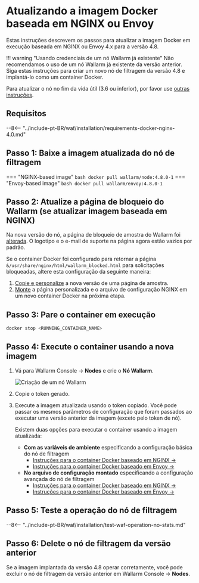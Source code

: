 [waf-mode-instr]:                   ../admin-en/configure-wallarm-mode.md
[blocking-page-instr]:              ../admin-en/configuration-guides/configure-block-page-and-code.md
[logging-instr]:                    ../admin-en/configure-logging.md
[proxy-balancer-instr]:             ../admin-en/using-proxy-or-balancer-en.md
[process-time-limit-instr]:         ../admin-en/configure-parameters-en.md#wallarm_process_time_limit
[allocating-memory-guide]:          ../admin-en/configuration-guides/allocate-resources-for-node.md
[ptrav-attack-docs]:                ../attacks-vulns-list.md#path-traversal
[attacks-in-ui-image]:              ../images/admin-guides/test-attacks-quickstart.png
[nginx-process-time-limit-docs]:    ../admin-en/configure-parameters-en.md#wallarm_process_time_limit
[nginx-process-time-limit-block-docs]:  ../admin-en/configure-parameters-en.md#wallarm_process_time_limit_block
[overlimit-res-rule-docs]:           ../user-guides/rules/configure-overlimit-res-detection.md
[graylist-docs]:                     ../user-guides/ip-lists/graylist.md
[waf-mode-instr]:                   ../admin-en/configure-wallarm-mode.md
[envoy-process-time-limit-docs]:    ../admin-en/configuration-guides/envoy/fine-tuning.md#process_time_limit
[envoy-process-time-limit-block-docs]: ../admin-en/configuration-guides/envoy/fine-tuning.md#process_time_limit_block
[ip-lists-docs]:                    ../user-guides/ip-lists/overview.md

# Atualizando a imagem Docker baseada em NGINX ou Envoy

Estas instruções descrevem os passos para atualizar a imagem Docker em execução baseada em NGINX ou Envoy 4.x para a versão 4.8.

!!! warning "Usando credenciais de um nó Wallarm já existente"
    Não recomendamos o uso de um nó Wallarm já existente da versão anterior. Siga estas instruções para criar um novo nó de filtragem da versão 4.8 e implantá-lo como um container Docker.

Para atualizar o nó no fim da vida útil (3.6 ou inferior), por favor use [outras instruções](older-versions/docker-container.md).

## Requisitos

--8<-- "../include-pt-BR/waf/installation/requirements-docker-nginx-4.0.md"

## Passo 1: Baixe a imagem atualizada do nó de filtragem

=== "NGINX-based image"
    ``` bash
    docker pull wallarm/node:4.8.0-1
    ```
=== "Envoy-based image"
    ``` bash
    docker pull wallarm/envoy:4.8.0-1
    ```

## Passo 2: Atualize a página de bloqueio do Wallarm (se atualizar imagem baseada em NGINX)

Na nova versão do nó, a página de bloqueio de amostra do Wallarm foi [alterada](what-is-new.md#new-blocking-page). O logotipo e o e-mail de suporte na página agora estão vazios por padrão.

Se o container Docker foi configurado para retornar a página `&/usr/share/nginx/html/wallarm_blocked.html` para solicitações bloqueadas, altere esta configuração da seguinte maneira:

1. [Copie e personalize](../admin-en/configuration-guides/configure-block-page-and-code.md#customizing-sample-blocking-page) a nova versão de uma página de amostra.
1. [Monte](../admin-en/configuration-guides/configure-block-page-and-code.md#path-to-the-htm-or-html-file-with-the-blocking-page-and-error-code) a página personalizada e o arquivo de configuração NGINX em um novo container Docker na próxima etapa.

## Passo 3: Pare o container em execução

```bash 
docker stop <RUNNING_CONTAINER_NAME>
```

## Passo 4: Execute o container usando a nova imagem

1. Vá para Wallarm Console → **Nodes** e crie o **Nó Wallarm**.

    ![Criação de um nó Wallarm](../images/user-guides/nodes/create-wallarm-node-name-specified.png)
1. Copie o token gerado.
1. Execute a imagem atualizada usando o token copiado. Você pode passar os mesmos parâmetros de configuração que foram passados ao executar uma versão anterior da imagem (exceto pelo token de nó).
    
    Existem duas opções para executar o container usando a imagem atualizada:

    * **Com as variáveis de ambiente** especificando a configuração básica do nó de filtragem
        * [Instruções para o container Docker baseado em NGINX →](../admin-en/installation-docker-en.md#run-the-container-passing-the-environment-variables)
        * [Instruções para o container Docker baseado em Envoy →](../admin-en/installation-guides/envoy/envoy-docker.md#run-the-container-passing-the-environment-variables)
    * **No arquivo de configuração montado** especificando a configuração avançada do nó de filtragem
        * [Instruções para o container Docker baseado em NGINX →](../admin-en/installation-docker-en.md#run-the-container-mounting-the-configuration-file)
        * [Instruções para o container Docker baseado em Envoy →](../admin-en/installation-guides/envoy/envoy-docker.md#run-the-container-mounting-envoyyaml)

## Passo 5: Teste a operação do nó de filtragem

--8<-- "../include-pt-BR/waf/installation/test-waf-operation-no-stats.md"

## Passo 6: Delete o nó de filtragem da versão anterior

Se a imagem implantada da versão 4.8 operar corretamente, você pode excluir o nó de filtragem da versão anterior em Wallarm Console → **Nodes**.

